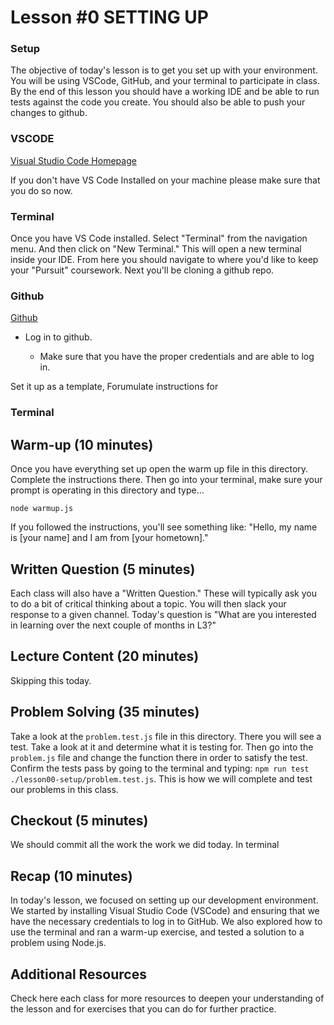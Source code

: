# Lesson #0 SETTING UP

### Setup

The objective of today's lesson is to get you set up with your environment. You will be using VSCode, GitHub, and your terminal to participate in class. By the end of this lesson you should have a working IDE and be able to run tests against the code you create. You should also be able to push your changes to github.

### VSCODE

[Visual Studio Code Homepage](https://code.visualstudio.com/)

If you don't have VS Code Installed on your machine please make sure that you do so now.

### Terminal

Once you have VS Code installed. Select "Terminal" from the navigation menu. And then click on "New Terminal." This will open a new terminal inside your IDE. From here you should navigate to where you'd like to keep your "Pursuit" coursework. Next you'll be cloning a github repo.

### Github

[Github](https://github.com/)

- Log in to github.

  - Make sure that you have the proper credentials and are able to log in.

Set it up as a template,
Forumulate instructions for

### Terminal

## Warm-up (10 minutes)

Once you have everything set up open the warm up file in this directory. Complete the instructions there. Then go into your terminal, make sure your prompt is operating in this directory and type...

```
node warmup.js
```

If you followed the instructions, you'll see something like: "Hello, my name is [your name] and I am from [your hometown]."

## Written Question (5 minutes)

Each class will also have a "Written Question." These will typically ask you to do a bit of critical thinking about a topic. You will then slack your response to a given channel. Today's question is "What are you interested in learning over the next couple of months in L3?"

## Lecture Content (20 minutes)

Skipping this today.

## Problem Solving (35 minutes)

Take a look at the `problem.test.js` file in this directory. There you will see a test. Take a look at it and determine what it is testing for. Then go into the `problem.js` file and change the function there in order to satisfy the test. Confirm the tests pass by going to the terminal and typing:
`npm run test ./lesson00-setup/problem.test.js`. This is how we will complete and test our problems in this class.

## Checkout (5 minutes)

We should commit all the work the work we did today.
In terminal

## Recap (10 minutes)

In today's lesson, we focused on setting up our development environment. We started by installing Visual Studio Code (VSCode) and ensuring that we have the necessary credentials to log in to GitHub. We also explored how to use the terminal and ran a warm-up exercise, and tested a solution to a problem using Node.js.

## Additional Resources

Check here each class for more resources to deepen your understanding of the lesson and for exercises that you can do for further practice.
